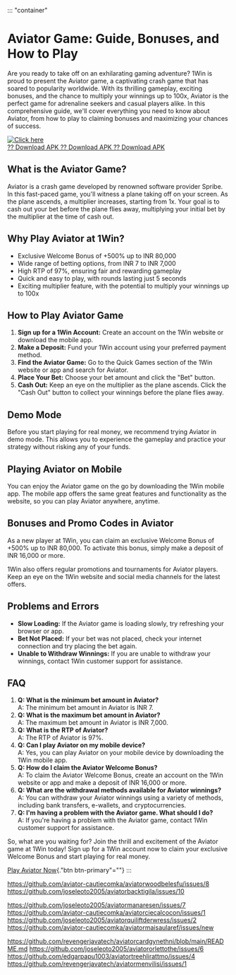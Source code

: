 ::: \"container\"
# Aviator Game: Guide, Bonuses, and How to Play

Are you ready to take off on an exhilarating gaming adventure? 1Win is
proud to present the Aviator game, a captivating crash game that has
soared to popularity worldwide. With its thrilling gameplay, exciting
bonuses, and the chance to multiply your winnings up to 100x, Aviator is
the perfect game for adrenaline seekers and casual players alike. In
this comprehensive guide, we\'ll cover everything you need to know about
Aviator, from how to play to claiming bonuses and maximizing your
chances of success.

[![Click
here](https://readscoops.com/wp-content/uploads/2023/03/Readscoop-aviator-1-1.jpg)](https://traff.sbs/deff)\
[?? Download APK ?? Download APK ?? Download
APK](https://traff.sbs/deff)

## What is the Aviator Game?

Aviator is a crash game developed by renowned software provider Spribe.
In this fast-paced game, you\'ll witness a plane taking off on your
screen. As the plane ascends, a multiplier increases, starting from 1x.
Your goal is to cash out your bet before the plane flies away,
multiplying your initial bet by the multiplier at the time of cash out.

## Why Play Aviator at 1Win?

-   Exclusive Welcome Bonus of +500% up to INR 80,000
-   Wide range of betting options, from INR 7 to INR 7,000
-   High RTP of 97%, ensuring fair and rewarding gameplay
-   Quick and easy to play, with rounds lasting just 5 seconds
-   Exciting multiplier feature, with the potential to multiply your
    winnings up to 100x

## How to Play Aviator Game

1.  **Sign up for a 1Win Account:** Create an account on the 1Win
    website or download the mobile app.
2.  **Make a Deposit:** Fund your 1Win account using your preferred
    payment method.
3.  **Find the Aviator Game:** Go to the Quick Games section of the 1Win
    website or app and search for Aviator.
4.  **Place Your Bet:** Choose your bet amount and click the "Bet"
    button.
5.  **Cash Out:** Keep an eye on the multiplier as the plane ascends.
    Click the "Cash Out" button to collect your winnings before
    the plane flies away.

## Demo Mode

Before you start playing for real money, we recommend trying Aviator in
demo mode. This allows you to experience the gameplay and practice your
strategy without risking any of your funds.

## Playing Aviator on Mobile

You can enjoy the Aviator game on the go by downloading the 1Win mobile
app. The mobile app offers the same great features and functionality as
the website, so you can play Aviator anywhere, anytime.

## Bonuses and Promo Codes in Aviator

As a new player at 1Win, you can claim an exclusive Welcome Bonus of
+500% up to INR 80,000. To activate this bonus, simply make a deposit of
INR 16,000 or more.

1Win also offers regular promotions and tournaments for Aviator players.
Keep an eye on the 1Win website and social media channels for the latest
offers.

## Problems and Errors

-   **Slow Loading:** If the Aviator game is loading slowly, try
    refreshing your browser or app.
-   **Bet Not Placed:** If your bet was not placed, check your internet
    connection and try placing the bet again.
-   **Unable to Withdraw Winnings:** If you are unable to withdraw your
    winnings, contact 1Win customer support for assistance.

## FAQ

1.  **Q: What is the minimum bet amount in Aviator?**\
    A: The minimum bet amount in Aviator is INR 7.
2.  **Q: What is the maximum bet amount in Aviator?**\
    A: The maximum bet amount in Aviator is INR 7,000.
3.  **Q: What is the RTP of Aviator?**\
    A: The RTP of Aviator is 97%.
4.  **Q: Can I play Aviator on my mobile device?**\
    A: Yes, you can play Aviator on your mobile device by downloading
    the 1Win mobile app.
5.  **Q: How do I claim the Aviator Welcome Bonus?**\
    A: To claim the Aviator Welcome Bonus, create an account on the 1Win
    website or app and make a deposit of INR 16,000 or more.
6.  **Q: What are the withdrawal methods available for Aviator
    winnings?**\
    A: You can withdraw your Aviator winnings using a variety of
    methods, including bank transfers, e-wallets, and cryptocurrencies.
7.  **Q: I\'m having a problem with the Aviator game. What should I
    do?**\
    A: If you\'re having a problem with the Aviator game, contact 1Win
    customer support for assistance.

So, what are you waiting for? Join the thrill and excitement of the
Aviator game at 1Win today! Sign up for a 1Win account now to claim your
exclusive Welcome Bonus and start playing for real money.

[Play Aviator Now](\%22/games/aviator\%22){."btn btn-primary"=""}
:::

https://github.com/aviator-cautiecomka/aviatorwoodbelesfu/issues/8
https://github.com/joseleoto2005/aviatorbacktigila/issues/10


https://github.com/joseleoto2005/aviatormanaresen/issues/7
https://github.com/aviator-cautiecomka/aviatorciecalcocon/issues/1
https://github.com/joseleoto2005/aviatorquiliftderwress/issues/2
https://github.com/aviator-cautiecomka/aviatormaisaularef/issues/new



https://github.com/revengerjavatech/aviatorcardgynethni/blob/main/README.md
https://github.com/joseleoto2005/aviatororlettothe/issues/6
https://github.com/edgarpapu1003/aviatortreehlirattmo/issues/4
https://github.com/revengerjavatech/aviatormenvilisi/issues/1
